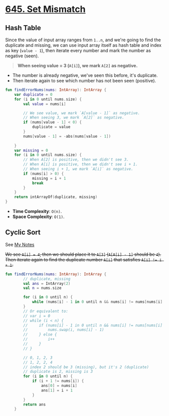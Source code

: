 # [645. Set Mismatch](https://leetcode.com/problems/set-mismatch)

## Hash Table
Since the value of input array ranges from `1..n`, and we're going to find the duplicate and missing, we can use input array itself as hash table and index as key (`value - 1`), then iterate every number and mark the number as negative (seen). 

> **When seeing value = 3 (`A[i]`), we mark `A[2]` as negative.**

* The number is already negative, we've seen this before, it's duplicate.
* Then iterate again to see which number has not been seen (positive).

```kotlin
fun findErrorNums(nums: IntArray): IntArray {
    var duplicate = 0
    for (i in 0 until nums.size) {
        val value = nums[i]

        // We see value, we mark `A[value - 1]` as negative.
        // When seeing 3, we mark `A[2]` as negative.
        if (nums[value - 1] < 0) {
            duplicate = value
        }
        nums[value - 1] = -abs(nums[value - 1])
        
    }
    var missing = 0
    for (i in 0 until nums.size) {
        // When A[2] is positive, then we didn't see 3.
        // When A[i] is positive, then we didn't see i + 1.
        // When seeing i + 1, we mark `A[i]` as negative.
        if (nums[i] > 0) {
            missing = i + 1
            break
        }
    }
    return intArrayOf(duplicate, missing)
}
```

* **Time Complexity**: `O(n)`.
* **Space Complexity**: `O(1)`.

## Cyclic Sort
See [My Notes](https://app.heptabase.com/98654732-dead-4b2e-a851-e65eea8db00e/card/2b727a20-9373-48cf-a154-ee429a9f6611)

~~We see `A[i] = 4`, then we should place it to `A[3]` (`A[A[i] - 1]` should be `4`). Then iterate again to find the duplicate number `A[i]` that satisfies `A[i] != i + 1`.~~

```kotlin
fun findErrorNums(nums: IntArray): IntArray {
        // duplicate, missing
        val ans = IntArray(2)
        val n = nums.size

        for (i in 0 until n) {
            while (nums[i] - 1 in 0 until n && nums[i] != nums[nums[i] - 1]) nums.swap(i, nums[i] - 1)
        }
        // Or equivalent to:
        // var i = 0
        // while (i < n) {
        //     if (nums[i] - 1 in 0 until n && nums[i] != nums[nums[i] - 1]) {
        //         nums.swap(i, nums[i] - 1)
        //     } else {
        //         i++
        //     }
        // }

        // 0, 1, 2, 3
        // 1, 2, 2, 4
        // index 2 should be 3 (missing), but it's 2 (duplicate)
        // duplicate is 2, missing is 3
        for (i in 0 until n) {
            if (i + 1 != nums[i]) {
                ans[0] = nums[i]
                ans[1] = i + 1
            }
        }
        return ans
    }
```